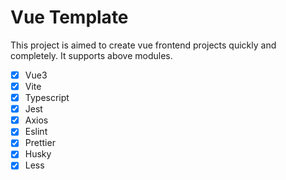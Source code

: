 # Vue Template

This project is aimed to create vue frontend projects quickly and completely. It supports above modules.

- [x] Vue3
- [x] Vite
- [x] Typescript
- [x] Jest
- [x] Axios
- [x] Eslint
- [x] Prettier
- [x] Husky
- [x] Less